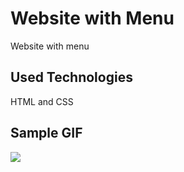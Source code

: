 <h1> Website with Menu </h1>

Website with menu

<h2> Used Technologies </h2>

HTML and CSS

<h2> Sample GIF </h2>

![](GIF.gif)